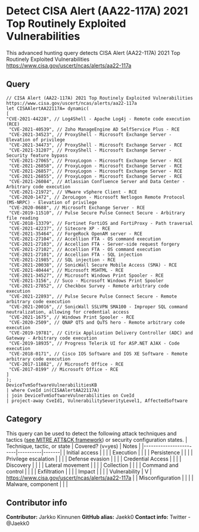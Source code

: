 # Detect CISA Alert (AA22-117A) 2021 Top Routinely Exploited Vulnerabilities
This advanced hunting query detects CISA Alert (AA22-117A) 2021 Top Routinely Exploited Vulnerabilities https://www.cisa.gov/uscert/ncas/alerts/aa22-117a
## Query
```
// CISA Alert (AA22-117A) 2021 Top Routinely Exploited Vulnerabilities https://www.cisa.gov/uscert/ncas/alerts/aa22-117a
let CISAAlertAA22117A= dynamic(
[
"CVE-2021-44228", // Log4Shell - Apache Log4j - Remote code execution (RCE)
 "CVE-2021-40539", // Zoho ManageEngine AD SelfService Plus - RCE
 "CVE-2021-34523", // ProxyShell - Microsoft Exchange Server - Elevation of privilege
 "CVE-2021-34473", // ProxyShell - Microsoft Exchange Server - RCE
 "CVE-2021-31207", // ProxyShell - Microsoft Exchange Server - Security feature bypass
 "CVE-2021-27065", // ProxyLogon - Microsoft Exchange Server - RCE
 "CVE-2021-26858", // ProxyLogon - Microsoft Exchange Server - RCE
 "CVE-2021-26857", // ProxyLogon - Microsoft Exchange Server - RCE
 "CVE-2021-26855", // ProxyLogon - Microsoft Exchange Server - RCE
 "CVE-2021-26084", // Atlassian Confluence Server and Data Center - Arbitrary code execution
 "CVE-2021-21972", // VMware vSphere Client - RCE 
 "CVE-2020-1472", // ZeroLogon - Microsoft Netlogon Remote Protocol (MS-NRPC) - Elevation of privilege
 "CVE-2020-0688", // Microsoft Exchange Server - RCE
 "CVE-2019-11510", // Pulse Secure Pulse Connect Secure - Arbitrary file reading
 "CVE-2018-13379", // Fortinet FortiOS and FortiProxy - Path traversal
 "CVE-2021-42237", // Sitecore XP - RCE
 "CVE-2021-35464", // ForgeRock OpenAM server - RCE
 "CVE-2021-27104", // Accellion FTA - OS command execution
 "CVE-2021-27103", // Accellion FTA - Server-side request forgery
 "CVE-2021-27102", // Accellion FTA - OS command execution
 "CVE-2021-27101", // Accellion FTA - SQL injection
 "CVE-2021-21985", // SQL injection - RCE
 "CVE-2021-20038", // SonicWall Secure Mobile Access (SMA) - RCE
 "CVE-2021-40444", // Microsoft MSHTML - RCE
 "CVE-2021-34527", // Microsoft Windows Print Spooler - RCE
 "CVE-2021-3156", // Suco - Microsoft Windows Print Spooler
 "CVE-2021-27852", // Checkbox Survey - Remote arbitrary code execution
 "CVE-2021-22893", // Pulse Secure Pulse Connect Secure - Remote arbitrary code execution
 "CVE-2021-20016", // SonicWall SSLVPN SMA100 - Improper SQL command neutralization, allowing for credential access
 "CVE-2021-1675", // Windows Print Spooler - RCE
 "CVE-2020-2509", // QNAP QTS and QuTS hero - Remote arbitrary code execution
 "CVE-2019-19781", // Citrix Application Delivery Controller (ADC) and Gateway - Arbitrary code execution
 "CVE-2019-18935", // Progress Telerik UI for ASP.NET AJAX - Code execution
 "CVE-2018-0171", // Cisco IOS Software and IOS XE Software - Remote arbitrary code execution
 "CVE-2017-11882", // Microsoft Office - RCE
 "CVE-2017-0199" // Microsoft Office - RCE
]
);
DeviceTvmSoftwareVulnerabilitiesKB
| where CveId in(CISAAlertAA22117A)
| join DeviceTvmSoftwareVulnerabilities on CveId
| project-away CveId1, VulnerabilitySeverityLevel1, AffectedSoftware
```
## Category
This query can be used to detect the following attack techniques and tactics ([see MITRE ATT&CK framework](https://attack.mitre.org/)) or security configuration states.
| Technique, tactic, or state | Covered? (v=yes) | Notes |
|------------------------|----------|-------|
| Initial access |  |  |
| Execution |  |  |
| Persistence |  |  | 
| Privilege escalation |  |  |
| Defense evasion |  |  | 
| Credential Access |  |  | 
| Discovery |  |  | 
| Lateral movement |  |  | 
| Collection |  |  | 
| Command and control |  |  | 
| Exfiltration |  |  | 
| Impact |  |  |
| Vulnerability | V | https://www.cisa.gov/uscert/ncas/alerts/aa22-117a |
| Misconfiguration |  |  |
| Malware, component |  |  |

## Contributor info
**Contributor:** Jarkko Kinnunen
**GitHub alias:** Jaekk0
**Contact info:** Twitter - @Jaekk0
